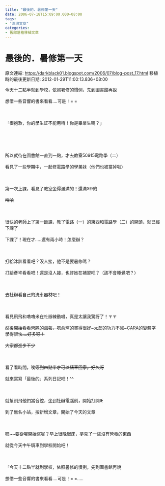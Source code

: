 ```yaml
---
title: "最後的．暑修第一天"
date: 2006-07-18T15:09:00.000+08:00
tags: 
- "流浪文章"
categories:
- 舊部落格移植文章
---
```


# 最後的．暑修第一天

原文連結: https://darkblack01.blogspot.com/2006/07/blog-post_17.html
移植時的最後更新日期: 2012-01-29T11:00:13.836+08:00

今天十二點半就到學校，依照暑修的慣例，先到圖書館再說<br /><br />想借一些音響的書來看看....可是！= =<br /><br /><br /><br />「很抱歉，你的學生証不能用唷！你是畢業生嗎？」<br /><br /><br /><br /><br /><br />所以就待在圖書館一直到一點，才去教室50915電路學（二）<br /><br />看見了一些學期中，一起修電路學的學弟妹（他們也被當掉啦）<br /><br /><br /><br />第一次上課，看見了教室坐得滿滿的！還滿~~XD的<br /><br />哈哈~~<br /><br /><br /><br />很快的老師上了第一節課，教了電路（一）的東西和電路學（二）的開頭，就已經下課了<br /><br />下課了！現在才.....還有兩小時！怎麼辦？<br /><br /><br /><br />打給沐訓看看吧？沒人接，他不是要暑修嗎？<br /><br />打給彥岑看看吧！還是沒人接，也許她在補習吧？（該不會睡覺吧？）<br /><br /><br /><br />去社辦看自己的洗車器材吧！<br /><br /><br /><br />看見飛飛和嚕嚕米在社辦練動唱，真是太讓我驚訝了！〒〒~~<br /><br />然後開始看看營隊的海報，嗯~~俞瑄的畫得很好~太郎的功力不減~CARA的變體字學得很快~~....好多呀！<br /><br />大家都進步不少~~<br /><br /><br /><br />看了看時間，唉~~等到四點半才可以騎車回家，好久呀~~<br /><br />就來寫寫「最後的」系列日記吧！^^<br /><br /><br /><br />就幫飛飛他們當音控，坐到社辦電腦前，開始打開IE<br /><br />到了無名小站，按新增文章，開始了今天的文章 <br /><br /><br /><br />嗯~~要從哪開始寫呢？早上很晚起床，夢見了一些沒有營養的東西<br /><br />就從今天中午騎車到學校開始吧！<br /><br /><br /><br />「今天十二點半就到學校，依照暑修的慣例，先到圖書館再說<br /><br />想借一些音響的書來看看....可是！= =.....
